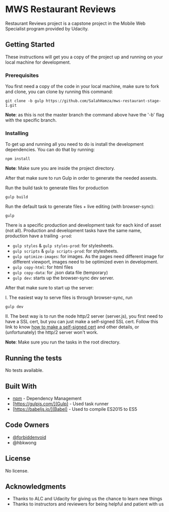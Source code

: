 # MWS Restaurant Reviews

Restaurant Reviews project is a capstone project in the Mobile Web Specialist program provided by Udacity.

## Getting Started

These instructions will get you a copy of the project up and running on your local machine for development.

### Prerequisites

You first need a copy of the code in your local machine, make sure to fork and clone, you can clone by running this command:

```
git clone -b gulp https://github.com/SalahHamza/mws-restaurant-stage-1.git
```

**Note**: as this is not the master branch the command above have the '-b' flag with the specific branch.

### Installing

To get up and running all you need to do is install the development dependencies. You can do that by running:

```
npm install
```

**Note**: Make sure you are inside the project directory.

After that make sure to run Gulp in order to generate the needed assests.

Run the build task to generate files for production

```
gulp build
```

Run the default task to generate files + live editing (with browser-sync):

```
gulp
```

There is a specific production and development task for each kind of asset (not all). Production and development tasks have the same name, production have a trailing `-prod`:

* `gulp styles` & `gulp styles-prod`: for stylesheets.
* `gulp scripts` & `gulp scripts-prod`: for stylesheets.
* `gulp optimize-images`: for images. As the pages need different image for different viewport, images need to be optimized even in development.
* `gulp copy-html`: for html files
* `gulp copy-data`: for .json data file (temporary)
* `gulp dev`: starts up the browser-sync dev server.

After that make sure to start up the server:

I. The easiest way to serve files is through browser-sync, run

```
gulp dev
```

II. The best way is to run the node http/2 server (server.js), you first need to have a SSL cert, but you can just make a self-signed SSL cert. Follow this link to know [how to make a self-signed cert](https://webapplog.com/http2-node/) and other details, or (unfortunately) the http/2 server won't work.

**Note**: Make sure you run the tasks in the root directory.

## Running the tests

No tests available.

## Built With

* [npm](https://npmjs.com) - Dependency Management
* [https://gulpjs.com/](Gulp) - Used task runner
* [https://babeljs.io/](Babel) - Used to compile ES2015 to ES5

## Code Owners

* [@forbiddenvoid](https://github.com/udacity/mws-restaurant-stage-1/commits?author=forbiddenvoid)
* @hbkwong

## License

No license.

## Acknowledgments

* Thanks to ALC and Udacity for giving us the chance to learn new things
* Thanks to instructors and reviewers for being helpful and patient with us